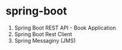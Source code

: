 # spring-boot

1. Spring Boot REST API - Book Application
2. Spring Boot Rest Client
3. Spring Messaginy (JMS)
